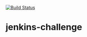 [![Build Status](http://ec2-16-16-130-173.eu-north-1.compute.amazonaws.com/buildStatus/icon?job=challenge-jenkins-to-github)](http://ec2-16-16-130-173.eu-north-1.compute.amazonaws.com/job/challenge-jenkins-to-github/)

# jenkins-challenge
